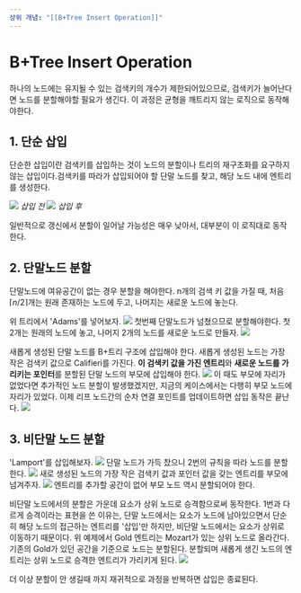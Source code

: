 ```yaml
---
상위 개념: "[[B+Tree Insert Operation]]"
---
```

# B+Tree Insert Operation
하나의 노드에는 유지될 수 있는 검색키의 개수가 제한되어있으므로, 검색키가 늘어난다면 노드를 분할해야할 필요가 생긴다. 이 과정은 균형을 깨트리지 않는 로직으로 동작해야한다.

## 1. 단순 삽입
단순한 삽입이란 검색키를 삽입하는 것이 노드의 분할이나 트리의 재구조화를 요구하지 않는 삽입이다.검색키를 따라가 삽입되어야 할 단말 노드를 찾고, 해당 노드 내에 엔트리를 생성한다.

![](https://i.imgur.com/OuEyVZR.png)
*삽입 전*
![](https://i.imgur.com/9tUtkdt.png)
*삽입 후*

일반적으로 갱신에서 분할이 일어날 가능성은 매우 낮아서, 대부분이 이 로직대로 동작한다. 

## 2. 단말노드 분할
단말노드에 여유공간이 없는 경우 분할을 해야한다. n개의 검색 키 값을 가질 때, 처음 $\lceil n/2\rceil$개는 원래 존재하는 노드에 두고, 나머지는 새로운 노드에 놓는다.

위 트리에서 'Adams'를 넣어보자.
![](https://i.imgur.com/E70WaKw.png)
첫번째 단말노드가 넘쳤으므로 분할해야한다. 첫 2개는 원래의 노드에 놓고, 나머지 2개의 노드를 새로운 노드로 만들자.
![](https://i.imgur.com/1psskH9.png)

새롭게 생성된 단말 노드를 B+트리 구조에 삽입해야 한다. 새롭게 생성된 노드는 가장 작은 검색키 값으로 Califieri를 가진다. **이 검색키 값을 가진 엔트리**와 **새로운 노드를 가리키는 포인터**를 분할된 단말 노드의 부모에 삽입해야 한다.
![](https://i.imgur.com/b4fXDgl.png)
이 때도 부모에 자리가 없었다면 추가적인 노드 분할이 발생했겠지만, 지금의 케이스에서는 다행히 부모 노드에 자리가 있었다. 이제 리프 노드간의 순차 연결 포인트를 업데이트하면 삽입 동작은 끝난다.
![](https://i.imgur.com/kL46oET.png)
## 3. 비단말 노드 분할
'Lamport'를 삽입해보자.
![](https://i.imgur.com/WtL241B.png)
단말 노드가 가득 찼으니 2번의 규칙을 따라 노드를 분할한다.
![](https://i.imgur.com/U0SEZUf.png)
새로 생성된 노드의 가장 작은 검색키 값과 포인터 값을 갖는 엔트리를 부모에 넘겨주자.
![](https://i.imgur.com/K0TalzA.png)
엔트리를 추가할 공간이 없어 부모 노드 역시 분할되어야 한다.

비단말 노드에서의 분할은 가운데 요소가 상위 노드로 승격함으로써 동작한다. 1번과 다르게 승격이라는 표현을 쓴 이유는, 단말 노드에서는 요소가 노드에 남아있으면서 단순히 해당 노드의 접근하는 엔트리를 '삽입'만 하지만, 비단말 노드에서는 요소가 상위로 이동하기 때문이다. 위 예제에서 Gold 엔트리는 Mozart가 있는 상위 노드로 올라간다. 기존의 Gold가 있던 공간을 기준으로 노드는 분할된다. 분할되며 새롭게 생긴 노드의 엔트리는 상위 노드로 승격한 엔트리가 가리키게 된다.
![](https://i.imgur.com/7ZQX0Ht.png)

더 이상 분할이 안 생길때 까지 재귀적으로 과정을 반복하면 삽입은 종료된다.